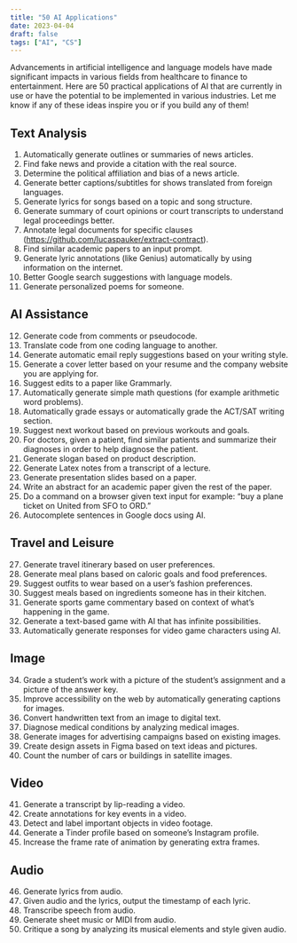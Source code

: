```yaml
---
title: "50 AI Applications"
date: 2023-04-04
draft: false
tags: ["AI", "CS"]
---
```


Advancements in artificial intelligence and language models have made significant impacts in various fields from healthcare to finance to entertainment. Here are 50 practical applications of AI that are currently in use or have the potential to be implemented in various industries. Let me know if any of these ideas inspire you or if you build any of them!

## Text Analysis

1. Automatically generate outlines or summaries of news articles.
1. Find fake news and provide a citation with the real source.
1. Determine the political affiliation and bias of a news article.
1. Generate better captions/subtitles for shows translated from foreign languages.
1. Generate lyrics for songs based on a topic and song structure.
1. Generate summary of court opinions or court transcripts to understand legal proceedings better.
1. Annotate legal documents for specific clauses (https://github.com/lucaspauker/extract-contract).
1. Find similar academic papers to an input prompt.
1. Generate lyric annotations (like Genius) automatically by using information on the internet.
1. Better Google search suggestions with language models.
1. Generate personalized poems for someone.

## AI Assistance
<ol start="12">
  <li>Generate code from comments or pseudocode.</li>
  <li>Translate code from one coding language to another.</li>
  <li>Generate automatic email reply suggestions based on your writing style.</li>
  <li>Generate a cover letter based on your resume and the company website you are applying for.</li>
  <li>Suggest edits to a paper like Grammarly.</li>
  <li>Automatically generate simple math questions (for example arithmetic word problems).</li>
  <li>Automatically grade essays or automatically grade the ACT/SAT writing section.</li>
  <li>Suggest next workout based on previous workouts and goals.</li>
  <li>For doctors, given a patient, find similar patients and summarize their diagnoses in order to help diagnose the patient.</li>
  <li>Generate slogan based on product description.</li>
  <li>Generate Latex notes from a transcript of a lecture.</li>
  <li>Generate presentation slides based on a paper.</li>
  <li>Write an abstract for an academic paper given the rest of the paper.</li>
  <li>Do a command on a browser given text input for example: “buy a plane ticket on United from SFO to ORD.”</li>
  <li>Autocomplete sentences in Google docs using AI.</li>
</ol>

## Travel and Leisure
<ol start="27">
  <li>Generate travel itinerary based on user preferences.</li>
  <li>Generate meal plans based on caloric goals and food preferences.</li>
  <li>Suggest outfits to wear based on a user’s fashion preferences.</li>
  <li>Suggest meals based on ingredients someone has in their kitchen.</li>
  <li>Generate sports game commentary based on context of what’s happening in the game.</li>
  <li>Generate a text-based game with AI that has infinite possibilities.</li>
  <li>Automatically generate responses for video game characters using AI.</li>
</ol>

## Image
<ol start="34">
  <li>Grade a student’s work with a picture of the student’s assignment and a picture of the answer key.</li>
  <li>Improve accessibility on the web by automatically generating captions for images.</li>
  <li>Convert handwritten text from an image to digital text.</li>
  <li>Diagnose medical conditions by analyzing medical images.</li>
  <li>Generate images for advertising campaigns based on existing images.</li>
  <li>Create design assets in Figma based on text ideas and pictures.</li>
  <li>Count the number of cars or buildings in satellite images.</li>
</ol>

## Video
<ol start="41">
  <li>Generate a transcript by lip-reading a video.</li>
  <li>Create annotations for key events in a video.</li>
  <li>Detect and label important objects in video footage.</li>
  <li>Generate a Tinder profile based on someone’s Instagram profile.</li>
  <li>Increase the frame rate of animation by generating extra frames.</li>
</ol>

## Audio
<ol start="46">
  <li>Generate lyrics from audio.</li>
  <li>Given audio and the lyrics, output the timestamp of each lyric.</li>
  <li>Transcribe speech from audio.</li>
  <li>Generate sheet music or MIDI from audio.</li>
  <li>Critique a song by analyzing its musical elements and style given audio.</li>
</ol>



